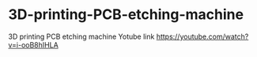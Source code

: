 # 3D-printing-PCB-etching-machine
3D printing PCB etching machine
Yotube link https://youtube.com/watch?v=i-ooB8hIHLA
